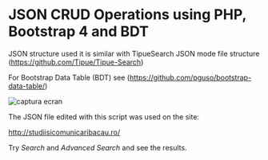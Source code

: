 # JSON CRUD Operations using PHP, Bootstrap 4 and BDT
JSON structure used it is similar with TipueSearch JSON mode file structure (https://github.com/Tipue/Tipue-Search)

For Bootstrap Data Table (BDT) see (https://github.com/pguso/bootstrap-data-table/)

![captura ecran](https://github.com/florincatalin/JSON-Editor-using-PHP-Bootstrap-4-and-BDT/blob/master/captura%20ecran.jpg)

The JSON file edited with this script was used on the site:

http://studiisicomunicaribacau.ro/

Try _Search_ and _Advanced Search_ and see the results.
